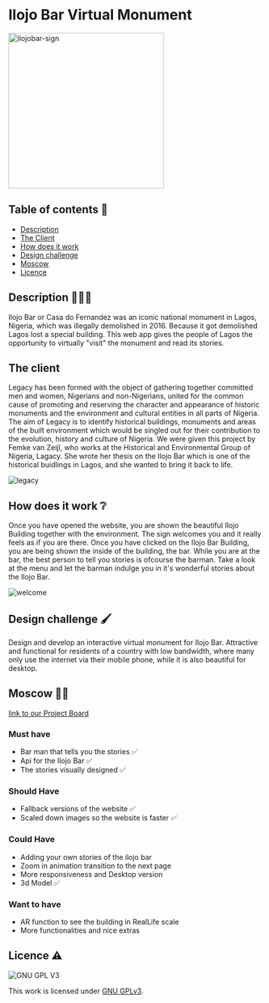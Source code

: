 # Ilojo Bar Virtual Monument

<img width="308" alt="ilojobar-sign" src="https://user-images.githubusercontent.com/99165909/175245671-7f4cad88-307b-4c58-8359-47301d34702c.png"> 

## Table of contents 🔢
  * [Description](#description-👩🏻‍💻)
  * [The Client](#the-client-🤝🏻)
  * [How does it work](#how-does-it-work-❔)
  * [Design challenge](#design-challenge-🖌)
  * [Moscow](#moscow)
  * [Licence](#licence-⚠)

## Description 👩🏻‍💻
Ilojo Bar or Casa do Fernandez was an iconic national monument in Lagos, Nigeria, which was illegally demolished in 2016. Because it got demolished Lagos lost a special building. This web app gives the people of Lagos the opportunity to virtually "visit" the monument and read its stories. 

## The client

Legacy has been formed with the object of gathering together committed men and women, Nigerians and non-Nigerians, united for the common cause of promoting and reserving the character and appearance of historic monuments and the environment and cultural entities in all parts of Nigeria. The aim of Legacy is to identify historical buildings, monuments and areas of the built environment which would be singled out for their contribution to the evolution, history and culture of Nigeria. 
We were given this project by Femke van Zeijl, who works at the Historical and Environmental Group of Nigeria, Lagacy. She wrote her thesis on the Ilojo Bar which is one of the historical buidlings in Lagos, and she wanted to bring it back to life.

![legacy](https://user-images.githubusercontent.com/99165909/175245705-580da39b-2c15-47ee-a328-aa0e8ecd7d94.png)

## How does it work ❔

Once you have opened the website, you are shown the beautiful Ilojo Building together with the environment. The sign welcomes you and it really feels as if you are there. Once you have clicked on the Ilojo Bar Building, you are being shown the inside of the building, the bar. While you are at the bar, the best person to tell you stories is ofcourse the barman. Take a look at the menu and let the barman indulge you in it's wonderful stories about the Ilojo Bar. 

![welcome](https://user-images.githubusercontent.com/99165909/175245733-70e73cfb-07a2-4834-8041-2f631b78e7b4.jpg)


## Design challenge 🖌
Design and develop an interactive virtual monument for Ilojo Bar.
Attractive and functional for residents of a country with low bandwidth, where many only use the internet via their mobile phone, while it is also beautiful for desktop.

## Moscow 🧔🏻

[link to our Project Board](https://github.com/users/ppijn/projects/1/views/1)

### Must have

* Bar man that tells you the stories ✅
* Api for the Ilojo Bar ✅
* The stories visually designed ✅

### Should Have

* Fallback versions of the website ✅
* Scaled down images so the website is faster ✅

### Could Have

* Adding your own stories of the ilojo bar
* Zoom in animation transition to the next page
* More responsiveness and Desktop version
* 3d Model ✅

### Want to have

* AR function to see the building in RealLife scale
* More functionalities and nice extras

## Licence ⚠

![GNU GPL V3](https://www.gnu.org/graphics/gplv3-127x51.png)

This work is licensed under [GNU GPLv3](./LICENSE).
